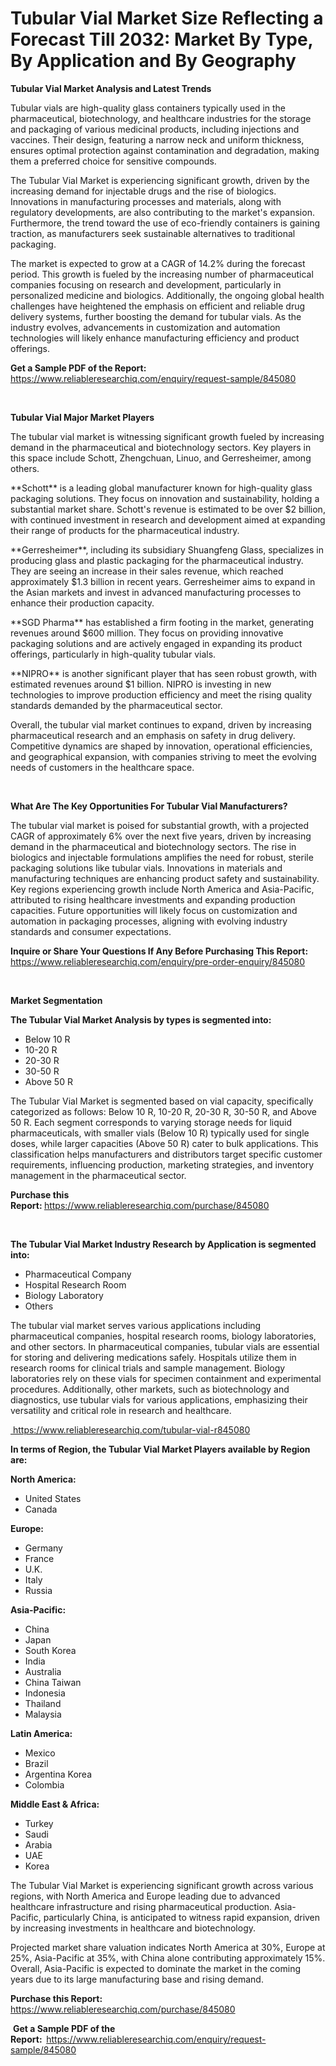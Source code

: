 <p><h1>Tubular Vial Market Size Reflecting a Forecast Till 2032: Market By Type, By Application and By Geography</h1></p><p><strong>Tubular Vial Market Analysis and Latest Trends</strong></p>
<p><p>Tubular vials are high-quality glass containers typically used in the pharmaceutical, biotechnology, and healthcare industries for the storage and packaging of various medicinal products, including injections and vaccines. Their design, featuring a narrow neck and uniform thickness, ensures optimal protection against contamination and degradation, making them a preferred choice for sensitive compounds.</p><p>The Tubular Vial Market is experiencing significant growth, driven by the increasing demand for injectable drugs and the rise of biologics. Innovations in manufacturing processes and materials, along with regulatory developments, are also contributing to the market's expansion. Furthermore, the trend toward the use of eco-friendly containers is gaining traction, as manufacturers seek sustainable alternatives to traditional packaging.</p><p>The market is expected to grow at a CAGR of 14.2% during the forecast period. This growth is fueled by the increasing number of pharmaceutical companies focusing on research and development, particularly in personalized medicine and biologics. Additionally, the ongoing global health challenges have heightened the emphasis on efficient and reliable drug delivery systems, further boosting the demand for tubular vials. As the industry evolves, advancements in customization and automation technologies will likely enhance manufacturing efficiency and product offerings.</p></p>
<p><strong>Get a Sample PDF of the Report:&nbsp;</strong> <a href="https://www.reliableresearchiq.com/enquiry/request-sample/845080?utm_campaign=3452&utm_medium=2&utm_source=Github&utm_content=ia&utm_term=13042025&utm_id=tubular-vial">https://www.reliableresearchiq.com/enquiry/request-sample/845080</a></p>
<p>&nbsp;</p>
<p><strong>Tubular Vial Major Market Players</strong></p>
<p><p>The tubular vial market is witnessing significant growth fueled by increasing demand in the pharmaceutical and biotechnology sectors. Key players in this space include Schott, Zhengchuan, Linuo, and Gerresheimer, among others. </p><p>**Schott** is a leading global manufacturer known for high-quality glass packaging solutions. They focus on innovation and sustainability, holding a substantial market share. Schott's revenue is estimated to be over $2 billion, with continued investment in research and development aimed at expanding their range of products for the pharmaceutical industry.</p><p>**Gerresheimer**, including its subsidiary Shuangfeng Glass, specializes in producing glass and plastic packaging for the pharmaceutical industry. They are seeing an increase in their sales revenue, which reached approximately $1.3 billion in recent years. Gerresheimer aims to expand in the Asian markets and invest in advanced manufacturing processes to enhance their production capacity.</p><p>**SGD Pharma** has established a firm footing in the market, generating revenues around $600 million. They focus on providing innovative packaging solutions and are actively engaged in expanding its product offerings, particularly in high-quality tubular vials.</p><p>**NIPRO** is another significant player that has seen robust growth, with estimated revenues around $1 billion. NIPRO is investing in new technologies to improve production efficiency and meet the rising quality standards demanded by the pharmaceutical sector.</p><p>Overall, the tubular vial market continues to expand, driven by increasing pharmaceutical research and an emphasis on safety in drug delivery. Competitive dynamics are shaped by innovation, operational efficiencies, and geographical expansion, with companies striving to meet the evolving needs of customers in the healthcare space.</p></p>
<p>&nbsp;</p>
<p><strong>What Are The Key Opportunities For Tubular Vial Manufacturers?</strong></p>
<p><p>The tubular vial market is poised for substantial growth, with a projected CAGR of approximately 6% over the next five years, driven by increasing demand in the pharmaceutical and biotechnology sectors. The rise in biologics and injectable formulations amplifies the need for robust, sterile packaging solutions like tubular vials. Innovations in materials and manufacturing techniques are enhancing product safety and sustainability. Key regions experiencing growth include North America and Asia-Pacific, attributed to rising healthcare investments and expanding production capacities. Future opportunities will likely focus on customization and automation in packaging processes, aligning with evolving industry standards and consumer expectations.</p></p>
<p><strong>Inquire or Share Your Questions If Any Before Purchasing This Report:</strong> <a href="https://www.reliableresearchiq.com/enquiry/pre-order-enquiry/845080?utm_campaign=3452&utm_medium=2&utm_source=Github&utm_content=ia&utm_term=13042025&utm_id=tubular-vial">https://www.reliableresearchiq.com/enquiry/pre-order-enquiry/845080</a></p>
<p>&nbsp;</p>
<p><strong>Market Segmentation</strong></p>
<p><strong>The Tubular Vial Market Analysis by types is segmented into:</strong></p>
<p><ul><li>Below 10 R</li><li>10-20 R</li><li>20-30 R</li><li>30-50 R</li><li>Above 50 R</li></ul></p>
<p><p>The Tubular Vial Market is segmented based on vial capacity, specifically categorized as follows: Below 10 R, 10-20 R, 20-30 R, 30-50 R, and Above 50 R. Each segment corresponds to varying storage needs for liquid pharmaceuticals, with smaller vials (Below 10 R) typically used for single doses, while larger capacities (Above 50 R) cater to bulk applications. This classification helps manufacturers and distributors target specific customer requirements, influencing production, marketing strategies, and inventory management in the pharmaceutical sector.</p></p>
<p><strong>Purchase this Report:&nbsp;</strong><a href="https://www.reliableresearchiq.com/purchase/845080?utm_campaign=3452&utm_medium=2&utm_source=Github&utm_content=ia&utm_term=13042025&utm_id=tubular-vial">https://www.reliableresearchiq.com/purchase/845080</a></p>
<p>&nbsp;</p>
<p><strong>The Tubular Vial Market Industry Research by Application is segmented into:</strong></p>
<p><ul><li>Pharmaceutical Company</li><li>Hospital Research Room</li><li>Biology Laboratory</li><li>Others</li></ul></p>
<p><p>The tubular vial market serves various applications including pharmaceutical companies, hospital research rooms, biology laboratories, and other sectors. In pharmaceutical companies, tubular vials are essential for storing and delivering medications safely. Hospitals utilize them in research rooms for clinical trials and sample management. Biology laboratories rely on these vials for specimen containment and experimental procedures. Additionally, other markets, such as biotechnology and diagnostics, use tubular vials for various applications, emphasizing their versatility and critical role in research and healthcare.</p></p>
<p><a href="https://www.reliableresearchiq.com/tubular-vial-r845080?utm_campaign=3452&utm_medium=2&utm_source=Github&utm_content=ia&utm_term=13042025&utm_id=tubular-vial">&nbsp;https://www.reliableresearchiq.com/tubular-vial-r845080</a></p>
<p><strong>In terms of Region, the Tubular Vial Market Players available by Region are:</strong></p>
<p>
    <p> <strong> North America: </strong>
        <ul>
            <li>United States</li>
            <li>Canada</li>
        </ul>
        </p> 
    <p> <strong> Europe: </strong>
        <ul>
            <li>Germany</li>
            <li>France</li>
            <li>U.K.</li>
            <li>Italy</li>
            <li>Russia</li>
        </ul>
        </p> 
    <p> <strong> Asia-Pacific: </strong>
        <ul>
            <li>China</li>
            <li>Japan</li>
            <li>South Korea</li>
            <li>India</li>
            <li>Australia</li>
            <li>China Taiwan</li>
            <li>Indonesia</li>
            <li>Thailand</li>
            <li>Malaysia</li>
        </ul>
        </p> 
    <p> <strong> Latin America: </strong>
        <ul>
            <li>Mexico</li>
            <li>Brazil</li>
            <li>Argentina Korea</li>
            <li>Colombia</li>
        </ul>
        </p> 
    <p> <strong> Middle East & Africa: </strong>
        <ul>
            <li>Turkey</li>
            <li>Saudi</li>
            <li>Arabia</li>
            <li>UAE</li>
            <li>Korea</li>
        </ul>
    </p>
    </p>
<p><p>The Tubular Vial Market is experiencing significant growth across various regions, with North America and Europe leading due to advanced healthcare infrastructure and rising pharmaceutical production. Asia-Pacific, particularly China, is anticipated to witness rapid expansion, driven by increasing investments in healthcare and biotechnology. </p><p>Projected market share valuation indicates North America at 30%, Europe at 25%, Asia-Pacific at 35%, with China alone contributing approximately 15%. Overall, Asia-Pacific is expected to dominate the market in the coming years due to its large manufacturing base and rising demand.</p></p>
<p><strong>Purchase this Report: </strong><a href="https://www.reliableresearchiq.com/purchase/845080?utm_campaign=3452&utm_medium=2&utm_source=Github&utm_content=ia&utm_term=13042025&utm_id=tubular-vial">https://www.reliableresearchiq.com/purchase/845080</a></p>
<p>&nbsp;<strong>Get a Sample PDF of the Report:&nbsp;&nbsp;</strong><a href="https://www.reliableresearchiq.com/enquiry/request-sample/845080?utm_campaign=3452&utm_medium=2&utm_source=Github&utm_content=ia&utm_term=13042025&utm_id=tubular-vial">https://www.reliableresearchiq.com/enquiry/request-sample/845080</a></p>
<p><strong></strong></p>
<p><p></p><p></p><p></p></p>